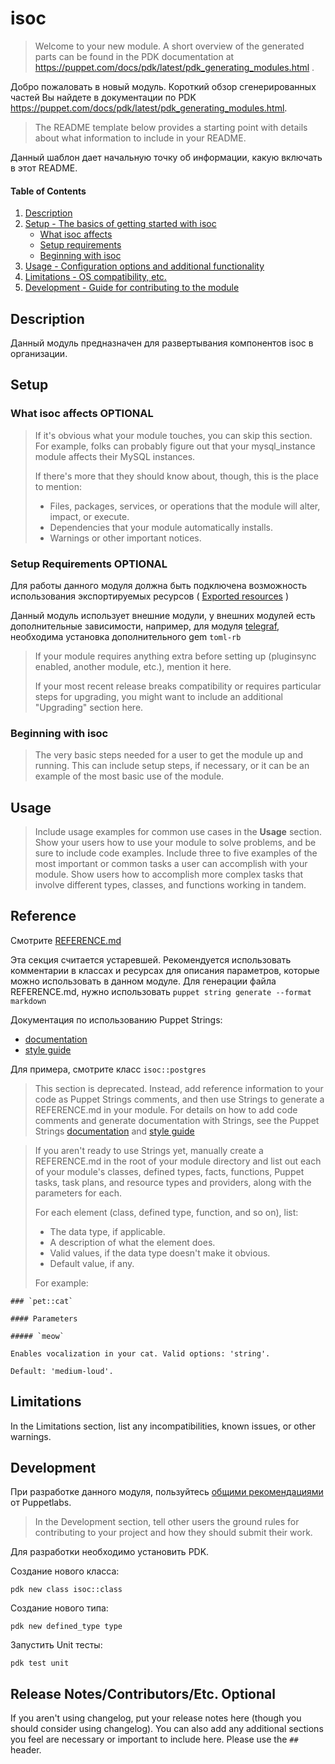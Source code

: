 # isoc

> Welcome to your new module. A short overview of the generated parts can be found in the PDK documentation at https://puppet.com/docs/pdk/latest/pdk_generating_modules.html .

Добро пожаловать в новый модуль. Короткий обзор сгенерированных частей Вы найдете в документации по PDK https://puppet.com/docs/pdk/latest/pdk_generating_modules.html. 

> The README template below provides a starting point with details about what information to include in your README.

Данный шаблон дает начальную точку об информации, какую включать в этот README.




#### Table of Contents

1. [Description](#description)
2. [Setup - The basics of getting started with isoc](#setup)
    * [What isoc affects](#what-isoc-affects)
    * [Setup requirements](#setup-requirements)
    * [Beginning with isoc](#beginning-with-isoc)
3. [Usage - Configuration options and additional functionality](#usage)
4. [Limitations - OS compatibility, etc.](#limitations)
5. [Development - Guide for contributing to the module](#development)

## Description

Данный модуль предназначен для развертывания компонентов isoc в организации.


## Setup

### What isoc affects **OPTIONAL**

> If it's obvious what your module touches, you can skip this section. For example, folks can probably figure out that your mysql_instance module affects their MySQL instances.
>
> If there's more that they should know about, though, this is the place to mention:
>
> * Files, packages, services, or operations that the module will alter, impact, or execute.
> * Dependencies that your module automatically installs.
> * Warnings or other important notices.

### Setup Requirements **OPTIONAL**

Для работы данного модуля должна быть подключена возможность использования экспортируемых ресурсов ( [Exported resources](https://puppet.com/docs/puppet/latest/lang_exported.html) )

Данный модуль использует внешние модули, у внешних модулей есть дополнительные зависимости, например, для модуля [telegraf](https://github.com/voxpupuli/puppet-telegraf#setup), необходима установка дополнительного gem `toml-rb`

> If your module requires anything extra before setting up (pluginsync enabled, another module, etc.), mention it here.
>
> If your most recent release breaks compatibility or requires particular steps for upgrading, you might want to include an additional "Upgrading" section here.

### Beginning with isoc

> The very basic steps needed for a user to get the module up and running. This can include setup steps, if necessary, or it can be an example of the most basic use of the module.

## Usage

> Include usage examples for common use cases in the **Usage** section. Show your users how to use your module to solve problems, and be sure to include code examples. Include three to five examples of the most important or common tasks a user can accomplish with your module. Show users how to accomplish more complex tasks that involve different types, classes, and functions working in tandem.

## Reference
Смотрите [REFERENCE.md](REFERENCE.md)

Эта секция считается устаревшей. Рекомендуется использовать комментарии в классах и ресурсах для описания параметров, которые можно использовать в данном модуле. Для генерации файла REFERENCE.md, нужно использовать `puppet string generate --format markdown`

Документация по использованию Puppet Strings:
 - [documentation](https://puppet.com/docs/puppet/latest/puppet_strings.html)
 - [style guide](https://puppet.com/docs/puppet/latest/puppet_strings_style.html)

Для примера, смотрите класс `isoc::postgres`

> This section is deprecated. Instead, add reference information to your code as Puppet Strings comments, and then use Strings to generate a REFERENCE.md in your module. For details on how to add code comments and generate documentation with Strings, see the Puppet Strings [documentation](https://puppet.com/docs/puppet/latest/puppet_strings.html) and [style guide](https://puppet.com/docs/puppet/latest/puppet_strings_style.html)

> If you aren't ready to use Strings yet, manually create a REFERENCE.md in the root of your module directory and list out each of your module's classes, defined types, facts, functions, Puppet tasks, task plans, and resource types and providers, along with the parameters for each.
> 
> For each element (class, defined type, function, and so on), list:
> 
>   * The data type, if applicable.
>   * A description of what the element does.
>   * Valid values, if the data type doesn't make it obvious.
>   * Default value, if any.
> 
> For example:
> 
 ```
 ### `pet::cat`
 
 #### Parameters
 
 ##### `meow`
 
 Enables vocalization in your cat. Valid options: 'string'.
 
 Default: 'medium-loud'.
 ```

## Limitations

In the Limitations section, list any incompatibilities, known issues, or other warnings.

## Development

При разработке данного модуля, пользуйтесь [общими рекомендациями](https://puppet.com/docs/puppet/latest/bgtm.html) от Puppetlabs.
> In the Development section, tell other users the ground rules for contributing to your project and how they should submit their work.

Для разработки необходимо установить PDK.

Создание нового класса:
```
pdk new class isoc::class
```

Создание нового типа:
```
pdk new defined_type type
```

Запустить Unit тесты:
```
pdk test unit
```

## Release Notes/Contributors/Etc. **Optional**

If you aren't using changelog, put your release notes here (though you should consider using changelog). You can also add any additional sections you feel are necessary or important to include here. Please use the `## ` header.

